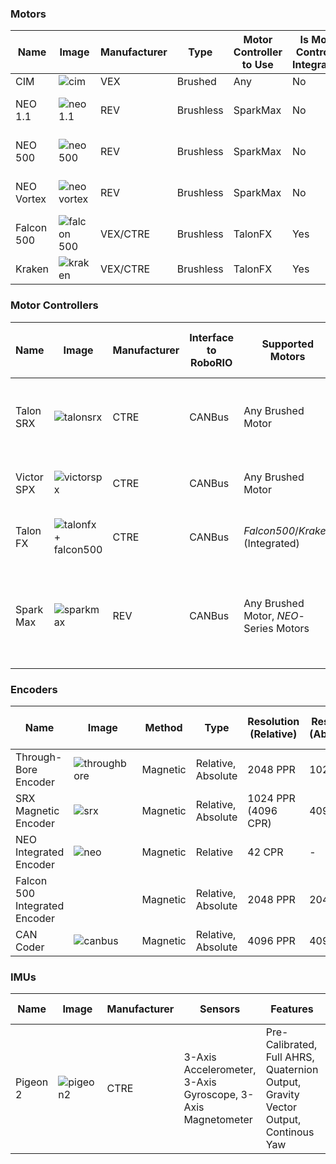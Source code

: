 
### Motors

Name | Image | Manufacturer | Type | Motor Controller to Use | Is Motor Controller Integrated? | Integrated Sensors
------|------|--------------|------|----------|--------|------
CIM | ![cim](https://github.com/user-attachments/assets/836f685a-71db-4661-a21b-3ab4dc2597c1) | VEX | Brushed | Any | No | -
NEO 1.1 | ![neo 1.1](https://github.com/user-attachments/assets/7dd6e612-4f04-427c-bb1a-5b4422e5ebf7) | REV | Brushless | SparkMax | No | Encoder, Temperature Sensor
NEO 500 | ![neo 500](https://github.com/user-attachments/assets/c2d17baa-9d4e-437c-a19c-4e46a7ec6538) | REV | Brushless | SparkMax | No | Encoder, Temperature Sensor
NEO Vortex | ![neo vortex](https://github.com/user-attachments/assets/f138cced-2e52-451c-921a-40504765f5c1) | REV | Brushless | SparkMax | No | Encoder, Temperature Sensor
Falcon 500 | ![falcon 500](https://github.com/user-attachments/assets/358d1c18-8c02-471c-942a-9a6a5428b047) | VEX/CTRE | Brushless | TalonFX | Yes | Encoder, Temperature
Kraken | ![kraken](https://github.com/user-attachments/assets/489b8de1-4880-417d-9797-7876897e46e4) | VEX/CTRE | Brushless | TalonFX | Yes | Encoder, Temperature

### Motor Controllers

Name | Image | Manufacturer | Interface to RoboRIO | Supported Motors | Sensor Ports | Support For Remote Sensors | Required Vendordep | Code Class
-----|-------|--------------|----------------------|------------------|--------------|----------------------------|--------------------|-----------
Talon SRX | ![talonsrx](https://github.com/user-attachments/assets/45fc5daa-1417-4049-ab0f-4923489d99c9) | CTRE | CANBus | Any Brushed Motor | Quadrature Encoder, Limit Swiches, Analog Sensor | Yes, Other CTRE Devices | _Phoenix5_ | `com.ctre.phoenix.motorcontrol.can.WPI_TalonSRX`
Victor SPX | ![victorspx](https://github.com/user-attachments/assets/c3ac7dfe-d861-44ea-b9d9-6017831332d9) | CTRE | CANBus | Any Brushed Motor | -  | Yes, Other CTRE Devices | _Pheonix5_ | `com.ctre.phoenix.motorcontrol.can.WPI_VictorSPX`
Talon FX | ![talonfx + falcon500](https://github.com/user-attachments/assets/1dfcd907-9af3-4b16-8e6f-a483924640ec) | CTRE | CANBus | _Falcon500_/_Kraken_ (Integrated) | Integrated Encoder, Limit Switches | Yes, Other CTRE Devices | _Phoenix6_ | `com.ctre.phoenix6.hardware.TalonFX`
Spark Max | ![sparkmax](https://github.com/user-attachments/assets/3ba2521e-372c-4dc0-a55b-1e0762d4e500) | REV | CANBus | Any Brushed Motor, _NEO_-Series Motors | Quadrature Encoder, Absolute Enoder, Limit Switches, Analog Sensor | No | _REVLib_ | `com.revrobotics.CANSparkMax`

### Encoders

Name | Image | Method | Type | Resolution (Relative) | Resoluion (Absolute) | Interface (Relative) | Interface (Absolute) | Typically Connected To 
-----|-------|--------|------|-----------------------|----------------------|----------------------|----------------------|-----------------------
Through-Bore Encoder | ![throughbore](https://github.com/user-attachments/assets/d9d3c00c-7fa4-4059-b1df-ee9f9d0ef29a) | Magnetic | Relative, Absolute | 2048 PPR | 1024 | Quadrature | Pulse Width | -
SRX Magnetic Encoder | ![srx](https://github.com/user-attachments/assets/e33f40c2-827e-44a5-9041-4148e35de848) | Magnetic | Relative, Absolute | 1024 PPR (4096 CPR) | 4096 | Quadrature | Pulse Width | Talon SRX
NEO Integrated Encoder | ![neo](https://github.com/user-attachments/assets/fba94f61-589c-4bcc-a9ed-234ca1ff2f49) | Magnetic | Relative | 42 CPR | - | Quadrature | - | Spark Max, Spark Flex (only)
Falcon 500 Integrated Encoder | | Magnetic | Relative, Absolute | 2048 PPR | 2048 | - | - | Talon FX (only)
CAN Coder | ![canbus](https://github.com/user-attachments/assets/63e87f90-0b54-42ee-92c7-87f2f271e5af) | Magnetic | Relative, Absolute | 4096 PPR | 4096 | CANBus | CANBus | -

### IMUs

Name | Image | Manufacturer | Sensors | Features | Connection | Required Vendordep | Code Class
-----|-------|--------------|---------|----------|------------|--------------------|------------
Pigeon 2 | ![pigeon2](https://github.com/user-attachments/assets/ae9e3d40-638c-4e96-b38b-7ad7867122d4) | CTRE | 3-Axis Accelerometer, 3-Axis Gyroscope, 3-Axis Magnetometer | Pre-Calibrated, Full AHRS, Quaternion Output, Gravity Vector Output, Continous Yaw | CANBus | _Phoenix6_ | `com.ctre.phoenix6.hardware.Pigeon2`







